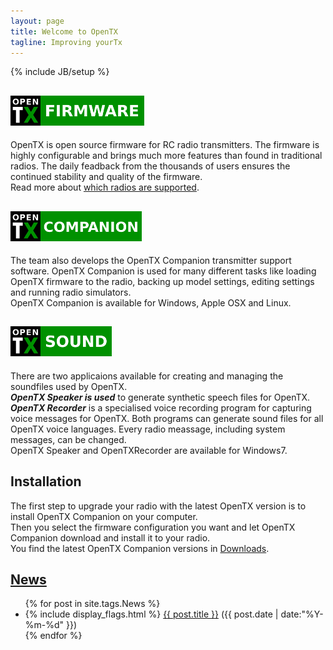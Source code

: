 ```yaml
---
layout: page
title: Welcome to OpenTX
tagline: Improving yourTx
---
```

{% include JB/setup %}

## ![OpenTX Logo](/assets/images/opentx-firmware-logo.png)
OpenTX is open source firmware for RC radio transmitters. The firmware is highly configurable and brings much more features than found in traditional radios. The daily feadback from the thousands of users ensures the continued stability and quality of the firmware.  
Read more about [which radios are supported](radios.html).  

## ![OpenTX Companion Logo](/assets/images/opentx-companion-logo.png)
The team also develops the OpenTX Companion transmitter support software. OpenTX Companion is used for many different tasks like loading OpenTX firmware to the radio, backing up model settings, editing settings and running radio simulators.   
OpenTX Companion is available for Windows, Apple OSX and Linux.

## ![OpenTX Sound Logo](/assets/images/opentx-sound-logo.png)
There are two applicaions available for creating and managing the soundfiles used by OpenTX.   
***OpenTX Speaker is used*** to generate synthetic speech files for OpenTX. ***OpenTX Recorder*** is a specialised voice recording program for capturing voice messages for OpenTX. Both programs can generate sound files for all OpenTX voice languages. Every radio meassage, including system messages, can be changed.   
OpenTX Speaker and OpenTXRecorder are available for Windows7.

## Installation
The first step to upgrade your radio with the latest OpenTX version is to install OpenTX Companion on your computer.  
Then you select the firmware configuration you want and let OpenTX Companion download and install it to your radio.  
You find the latest OpenTX Companion versions in [Downloads](downloads.html).
    
## [News](news.html)
<ul class="posts">
{% for post in site.tags.News %}
  <div class="post_info">
    <li>
         {% include display_flags.html %}
         <a href="{{ post.url }}">{{ post.title }}</a>
         <span>({{ post.date | date:"%Y-%m-%d" }})</span>
    </li>
    </div>
{% endfor %}
</ul>
